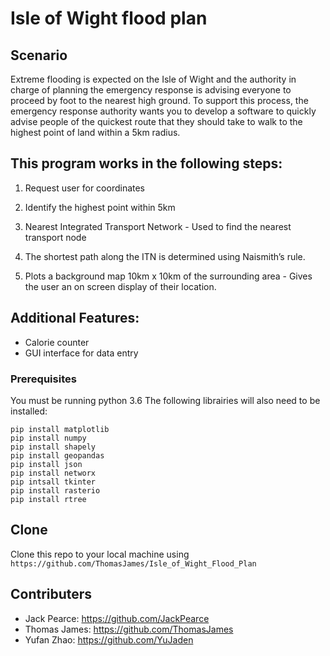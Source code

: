 

# Isle of Wight flood plan 

## Scenario
Extreme flooding is expected on the Isle of Wight and the authority in charge
of planning the emergency response is advising everyone to proceed by foot to
the nearest high ground.
To support this process, the emergency response authority wants you to develop
a software to quickly advise people of the quickest route that they should take
to walk to the highest point of land within a 5km radius.

## This program works in the following steps:

1. Request user for coordinates 

2. Identify the highest point within 5km

3. Nearest Integrated Transport Network - Used to find the nearest transport node

4. The shortest path along the ITN is determined using Naismith’s rule.

5. Plots a background map 10km x 10km of the surrounding area - Gives the user an on screen display of their location. 

## Additional Features:

- Calorie counter 
- GUI interface for data entry 

### Prerequisites

You must be running python 3.6
The following librairies will also need to be installed: 
```
pip install matplotlib
pip install numpy
pip install shapely
pip install geopandas
pip install json
pip install networx
pip intsall tkinter
pip install rasterio 
pip install rtree 
```
## Clone
Clone this repo to your local machine using ```https://github.com/ThomasJames/Isle_of_Wight_Flood_Plan```

## Contributers 
- Jack Pearce: https://github.com/JackPearce
- Thomas James: https://github.com/ThomasJames
- Yufan Zhao: https://github.com/YuJaden




